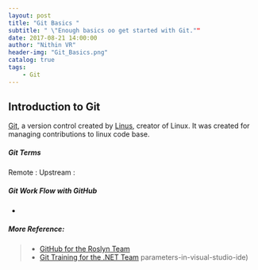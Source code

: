 ```yaml
---
layout: post
title: "Git Basics "
subtitle: " \"Enough basics oo get started with Git.""
date: 2017-08-21 14:00:00
author: "Nithin VR"
header-img: "Git_Basics.png"
catalog: true
tags:
    - Git
---
```

## Introduction to Git
[Git](https://git-scm.com/), a version control created by [Linus](https://en.wikipedia.org/wiki/Linus_Torvalds), creator of Linux. It was created for managing contributions to linux code base.
##### Git Terms
Remote : 
Upstream :

##### Git Work Flow with GitHub
- 

##### More Reference:
>- [GitHub for the Roslyn Team](https://channel9.msdn.com/Blogs/dotnet/github-for-the-roslyn-team)
>- [Git Training for the .NET Team](https://channel9.msdn.com/Series/NET-Framework/Git-Training-for-the-NET-Team)
parameters-in-visual-studio-ide)
